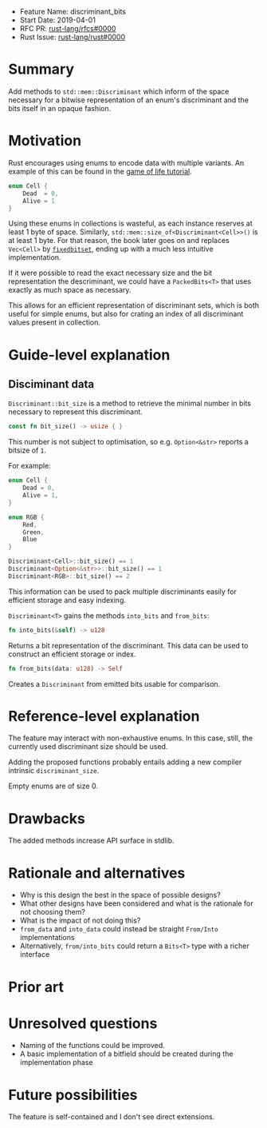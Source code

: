 - Feature Name: discriminant_bits
- Start Date: 2019-04-01
- RFC PR: [rust-lang/rfcs#0000](https://github.com/rust-lang/rfcs/pull/0000)
- Rust Issue: [rust-lang/rust#0000](https://github.com/rust-lang/rust/issues/0000)

# Summary
[summary]: #summary

Add methods to `std::mem::Discriminant` which inform of the space necessary for a bitwise representation of an enum's discriminant and the bits itself in an opaque fashion.

# Motivation
[motivation]: #motivation

Rust encourages using enums to encode data with multiple variants.
An example of this can be found in the [game of life tutorial][game-of-life-tutorial].

```rust
enum Cell {
    Dead  = 0,
    Alive = 1
}
```

Using these enums in collections is wasteful, as each instance reserves at least 1 byte of space.
Similarly, `std::mem::size_of<Discriminant<Cell>>()` is at least 1 byte.
For that reason, the book later goes on and replaces `Vec<Cell>` by [`fixedbitset`][game-of-life-exercise], ending up with a much less intuitive implementation.

If it were possible to read the exact necessary size and the bit representation the descriminant, we could have a `PackedBits<T>` that uses exactly as much space as necessary.

This allows for an efficient representation of discriminant sets, which is both useful for simple enums, but also for crating an index of all discriminant values present in collection.

# Guide-level explanation
[guide-level-explanation]: #guide-level-explanation

## Disciminant data

`Discriminant::bit_size` is a method to retrieve the minimal number in bits necessary to represent this discriminant.

```rust
const fn bit_size() -> usize { }
```

This number is not subject to optimisation, so e.g. `Option<&str>` reports a bitsize of `1`.

For example:

```rust
enum Cell {
    Dead = 0,
    Alive = 1,
}

enum RGB {
    Red,
    Green,
    Blue
}

Discriminant<Cell>::bit_size() == 1
Discriminant<Option<&str>>::bit_size() == 1
Discriminant<RGB>::bit_size() == 2
```

This information can be used to pack multiple discriminants easily for efficient storage and easy indexing.

`Discriminant<T>` gains the methods `into_bits` and `from_bits`:

```rust
fn into_bits(&self) -> u128
```

Returns a bit representation of the discriminant.
This data can be used to construct an efficient storage or index.

```rust
fn from_bits(data: u128) -> Self
```

Creates a `Discriminant` from emitted bits usable for comparison.

# Reference-level explanation
[reference-level-explanation]: #reference-level-explanation

The feature may interact with non-exhaustive enums.
In this case, still, the currently used discriminant size should be used.

Adding the proposed functions probably entails adding a new compiler intrinsic `discriminant_size`.

Empty enums are of size 0.

# Drawbacks
[drawbacks]: #drawbacks

The added methods increase API surface in stdlib.

# Rationale and alternatives
[rationale-and-alternatives]: #rationale-and-alternatives

- Why is this design the best in the space of possible designs?
- What other designs have been considered and what is the rationale for not choosing them?
- What is the impact of not doing this?
- `from_data` and `into_data` could instead be straight `From/Into` implementations
- Alternatively, `from/into_bits` could return a `Bits<T>` type with a richer interface

# Prior art
[prior-art]: #prior-art

# Unresolved questions
[unresolved-questions]: #unresolved-questions

- Naming of the functions could be improved.
- A basic implementation of a bitfield should be created during the implementation phase

# Future possibilities
[future-possibilities]: #future-possibilities

The feature is self-contained and I don't see direct extensions.

[game-of-life-tutorial]: https://rustwasm.github.io/docs/book/game-of-life/implementing.html
[game-of-life-exercise]: https://rustwasm.github.io/docs/book/game-of-life/implementing.html#exercises
